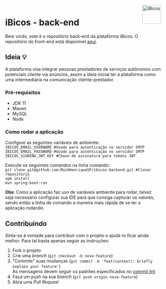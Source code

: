 <img src="https://i.ibb.co/4SkShF8/mstile-150x150.png" alt="iBicos" title="iBicos" align="right" height="60" />


# iBicos - back-end


Bem vindo, este é o repositório back-end da plataforma  iBicos. O repositório do front-end está disponível [aqui](https://github.com/Classificantes-DH/ibicos-frontend).

## Ideia :bulb:

A plataforma visa integrar pessoas prestadores de serviços autônomos com potenciais cliente via anúncios, assim a ideia inicial ter a plataforma como uma intermediária na comunicação cliente-prestador.

###  Pré-requisitos
- JDK 11
- Maven
- MySQL
- Node

### Como rodar a aplicação
Configure as seguintes variáveis de ambiente:  
`IBICOS_EMAIL_USERNAME #Usado para autenticação no servidor SMTP`  
`IBICOS_EMAIL_PASSWORD #Usado para autenticação no servidor SMTP`  
`IBICOS_SIGNING_JWT_KEY #Chave de assinatura para tokens JWT`  

Execute os seguintes comandos na linha comando:  
`git clone git@github.com:MaikHenriqueSP/ibicos-backend.git #Clonar repositório`  
`npm install`  
`mvn spring-boot:run `  


**Obs**: Como a aplicação faz uso de variáveis ambiente para rodar, talvez seja necessário configurar sua IDE para que consiga capturar os valores, sendo então a linha de comando a maneira mais rápida de se ter a aplicação rodando.

## Contribuindo

Sinta-se à vontade para contribuir com o projeto e ajudá-lo ficar ainda melhor. Para tal basta apenas seguir as instruções:

1. Fork o projeto
2. Crie uma *branch*  (`git checkout -b nova-feature`)
3. "Commite" suas mudanças (`git commit -m 'feat(context): briefly explain your feature'`)  
As mensagens devem seguir os padrões especificados no [commit lint](https://github.com/conventional-changelog/commitlint)
5. Faça um push na sua *branch* (`git push origin nova-feature`)
6. Abra uma  *Pull Request*
